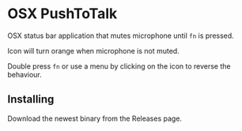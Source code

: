 # OSX PushToTalk

OSX status bar application that mutes microphone until `fn` is pressed.

Icon will turn orange when microphone is not muted.

Double press `fn` or use a menu by clicking on the icon to reverse the behaviour.

## Installing

Download the newest binary from the Releases page.
